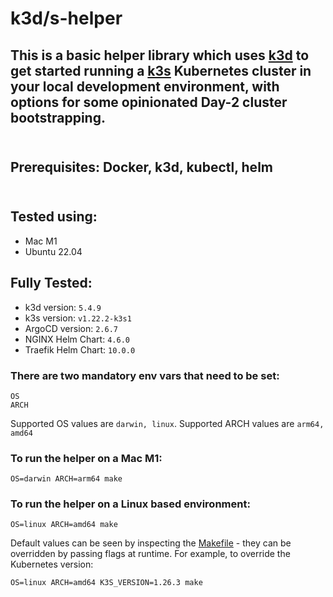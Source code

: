 # k3d/s-helper

## This is a basic helper library which uses [k3d](https://github.com/k3d-io) to get started running a [k3s](https://github.com/k3s-io/k3s) Kubernetes cluster in your local development environment, with options for some opinionated Day-2 cluster bootstrapping. <br/> <br/>

## Prerequisites: Docker, k3d, kubectl, helm  <br/> <br/>

## Tested using:

- Mac M1
- Ubuntu 22.04

## Fully Tested:
- k3d version: `5.4.9`
- k3s version: `v1.22.2-k3s1`
- ArgoCD version: `2.6.7`
- NGINX Helm Chart: `4.6.0`
- Traefik Helm Chart: `10.0.0`

### There are two mandatory env vars that need to be set:
```
OS
ARCH
```

Supported OS values are `darwin, linux`.  Supported ARCH values are `arm64, amd64`

### To run the helper on a Mac M1:

```
OS=darwin ARCH=arm64 make
```

### To run the helper on a Linux based environment:

```
OS=linux ARCH=amd64 make
```

Default values can be seen by inspecting the [Makefile](https://github.com/SparrowLabsCo/k3s-helper/blob/main/Makefile) - they can be overridden by passing flags at runtime.  For example, to override the Kubernetes version:

```
OS=linux ARCH=amd64 K3S_VERSION=1.26.3 make
```
